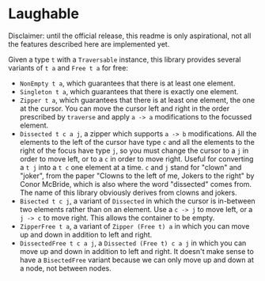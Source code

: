 # Laughable

Disclaimer: until the official release, this readme is only aspirational, not all the features described here are implemented yet.

Given a type `t` with a `Traversable` instance, this library provides several variants of `t a` and `Free t a` for free:

* `NonEmpty t a`, which guarantees that there is at least one element.
* `Singleton t a`, which guarantees that there is exactly one element.
* `Zipper t a`, which guarantees that there is at least one element, the one at the cursor. You can move the cursor left and right in the order prescribed by `traverse` and apply `a -> a` modifications to the focussed element.
* `Dissected t c a j`, a zipper which supports `a -> b` modifications. All the elements to the left of the cursor have type `c` and all the elements to the right of the focus have type `j`, so you must change the cursor to a `j` in order to move left, or to a `c` in order to move right. Useful for converting a `t j` into a `t c` one element at a time. `c` and `j` stand for "clown" and "joker", from the paper "Clowns to the left of me, Jokers to the right" by Conor McBride, which is also where the word "dissected" comes from. The name of this library obviously derives from clowns and jokers.
* `Bisected t c j`, a variant of `Dissected` in which the cursor is in-between two elements rather than on an element. Use a `c -> j` to move left, or a `j -> c` to move right. This allows the container to be empty.
* `ZipperFree t a`, a variant of `Zipper (Free t) a` in which you can move up and down in addition to left and right.
* `DissectedFree t c a j`, a `Dissected (Free t) c a j` in which you can move up and down in addition to left and right. It doesn't make sense to have a `BisectedFree` variant because we can only move up and down at a node, not between nodes.
